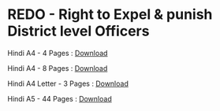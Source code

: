 # REDO - Right to Expel & punish District level Officers

Hindi A4 - 4 Pages : [Download](https://raw.githubusercontent.com/KapilBishnoi/PetitionIndia.Org/master/redo105/A4.Redo105.pdf)

Hindi A4 - 8 Pages :  [Download](https://raw.githubusercontent.com/KapilBishnoi/PetitionIndia.Org/master/redo105/A4.Redo105.FAQ.pdf)

Hindi A4 Letter - 3 Pages : [Download](https://raw.githubusercontent.com/KapilBishnoi/PetitionIndia.Org/master/redo105/A4Letter.Redo105.pdf)

Hindi A5 - 44 Pages : [Download](https://raw.githubusercontent.com/KapilBishnoi/PetitionIndia.Org/master/redo105/A5.Redo105.pdf)
